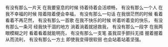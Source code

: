 有没有那么一片天
在我要窒息的时候
待着待着会活顺畅，
有没有那么一个人
在我不幸福的时候
陪着陪着便会幸福，
有没有那么一句话
在我很茫然的时候
看着看着不再茫然，
有没有那么一首歌
在我不快乐的时候
听着听着变的快乐，
有没有那么一条河
经我快干涸的地方
淌着淌着就拯救我，
有没有那么一段字
在我两眼模糊之时
看着看着就能明亮，
有没有那么一支笔
虽我双手颤抖无措
握着握着从而流利，
有没有那么一方土
即使我变得很软弱
也会站着站着坚强。
